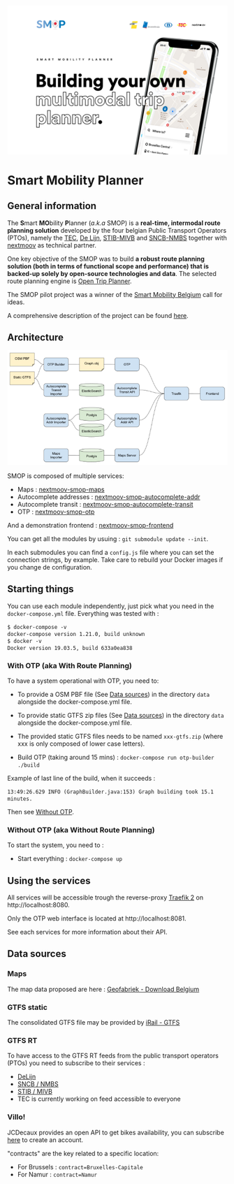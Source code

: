 ![SMOP header](./doc/smb-pto-repo-opensource-header.png)

# Smart Mobility Planner

## General information

The **S**mart **MO**bility **P**lanner (*a.k.a* SMOP) is a **real-time, intermodal route planning solution** developed by the four belgian Public Transport Operators (PTOs), namely the [TEC](https://www.infotec.be/), [De Lijn](https://www.delijn.be/en/), [STIB-MIVB](https://www.stib-mivb.be/index.htm?l=en) and [SNCB-NMBS](https://www.belgiantrain.be/fr) together with [nextmoov](https://github.com/nextmoov/nextmoov) as technical partner.

One key objective of the SMOP was to build **a robust route planning solution (both in terms of functional scope and performance) that is backed-up solely by open-source technologies and data**. The selected route planning engine is [Open Trip Planner](https://www.opentripplanner.org/).

The SMOP pilot project was a winner of the [Smart Mobility Belgium](https://www.smartmobility-belgium.be/) call for ideas.

A comprehensive description of the project can be found [here](https://drive.google.com/file/d/1icQhfvu54ST9hkw7Xl02xk1zy3xnKsAZ/view?usp=sharing).

## Architecture

![Software Architecture](./doc/SoftwareArchitecture.png)

SMOP is composed of multiple services:

* Maps : [nextmoov-smop-maps](https://github.com/nextmoov/nextmoov-smop-maps)
* Autocomplete addresses : [nextmoov-smop-autocomplete-addr](https://github.com/nextmoov/nextmoov-smop-autocomplete-addr)
* Autocomplete transit : [nextmoov-smop-autocomplete-transit](https://github.com/nextmoov/nextmoov-smop-autocomplete-transit)
* OTP : [nextmoov-smop-otp](https://github.com/nextmoov/nextmoov-smop-otp)

And a demonstration frontend : [nextmoov-smop-frontend](https://github.com/nextmoov/nextmoov-smop-frontend)

You can get all the modules by usuing : `git submodule update --init`.

In each submodules you can find a `config.js` file where you can set the connection strings, by example. Take care to rebuild your Docker images if you change de configuration.

## Starting things

You can use each module independently, just pick what you need in the `docker-compose.yml` file. Everything was tested with :

```
$ docker-compose -v
docker-compose version 1.21.0, build unknown
$ docker -v
Docker version 19.03.5, build 633a0ea838
```

### With OTP (aka With Route Planning)

To have a system operational with OTP, you need to:

* To provide a OSM PBF file (See [Data sources](#data-sources)) in the directory `data` alongside the docker-compose.yml file.

* To provide static GTFS zip files (See [Data sources](#data-sources)) in the directory `data` alongside the docker-compose.yml file.

* The provided static GTFS files needs to be named `xxx-gtfs.zip` (where xxx is only composed of lower case letters).

* Build OTP (taking around 15 mins) : `docker-compose run otp-builder ./build`

Example of last line of the build, when it succeeds :
```
13:49:26.629 INFO (GraphBuilder.java:153) Graph building took 15.1 minutes.
```

Then see [Without OTP](#without-otp-aka-without-route-planning).

### Without OTP (aka Without Route Planning)

To start the system, you need to : 

* Start everything : `docker-compose up`

## Using the services

All services will be accessible trough the reverse-proxy [Traefik 2](https://traefik.io/) on http://localhost:8080.

Only the OTP web interface is located at http://localhost:8081. 

See each services for more information about their API.

## Data sources

### Maps

The map data proposed are here : [Geofabriek - Download Belgium](http://download.geofabrik.de/europe/belgium.html)

### GTFS static

The consolidated GTFS file may be provided by [iRail - GTFS](https://gtfs.irail.be/)

### GTFS RT

To have access to the GTFS RT feeds from the public transport operators (PTOs) you need to subscribe to their services :

* [DeLijn](https://data.delijn.be/docs/services/)
* [SNCB / NMBS](https://www.belgiantrain.be/en/3rd-party-services/mobility-service-providers/public-data)
* [STIB / MIVB](https://opendata.stib-mivb.be/)
* TEC is currently working on feed accessible to everyone

### Villo!

JCDecaux provides an open API to get bikes availability, you can subscribe [here](https://developer.jcdecaux.com/#/opendata/vls?page=getstarted) to create an account.

"contracts" are the key related to a specific location:

* For Brussels : `contract=Bruxelles-Capitale`
* For Namur : `contract=Namur`
